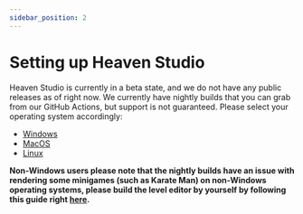```yaml
---
sidebar_position: 2
---
```


# Setting up Heaven Studio

Heaven Studio is currently in a beta state, and we do not have any public releases as of right now. We currently have nightly builds that you can grab from our GitHub Actions, but support is not guaranteed. Please select your operating system accordingly:

- [Windows](https://nightly.link/RHeavenStudio/HeavenStudio/workflows/windows/master/StandaloneWindows64-build.zip)
- [MacOS](https://nightly.link/RHeavenStudio/HeavenStudio/workflows/macos/master/StandaloneOSX-build.zip)
- [Linux](https://nightly.link/RHeavenStudio/HeavenStudio/workflows/linux/master/StandaloneLinux64-build.zip)

**Non-Windows users please note that the nightly builds have an issue with rendering some minigames (such as Karate Man) on non-Windows operating systems, please build the level editor by yourself by following this guide right [here](../docs-contributing/setup/introduction).**
